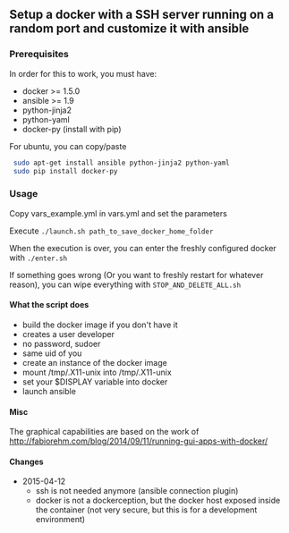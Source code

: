 ## Setup a docker with a SSH server running on a random port and customize it with ansible

### Prerequisites
In order for this to work, you must have:
* docker >= 1.5.0
* ansible >= 1.9
* python-jinja2
* python-yaml
* docker-py (install with pip)

For ubuntu, you can copy/paste
```bash
 sudo apt-get install ansible python-jinja2 python-yaml
 sudo pip install docker-py
```

### Usage
Copy vars_example.yml in vars.yml and set the parameters

Execute `./launch.sh path_to_save_docker_home_folder`

When the execution is over, you can enter the freshly configured docker with `./enter.sh`

If something goes wrong (Or you want to freshly restart for whatever reason), you can wipe everything with `STOP_AND_DELETE_ALL.sh`

#### What the script does

* build the docker image if you don't have it
 * creates a user developer
  * no password, sudoer
  * same uid of you
* create an instance of the docker image
 * mount /tmp/.X11-unix into /tmp/.X11-unix
 * set your $DISPLAY variable into docker
* launch ansible

#### Misc

The graphical capabilities are based on the work of http://fabiorehm.com/blog/2014/09/11/running-gui-apps-with-docker/

#### Changes

* 2015-04-12
  * ssh is not needed anymore (ansible connection plugin)
  * docker is not a dockerception, but the docker host exposed inside the container (not very secure, but this is for a development environment)
